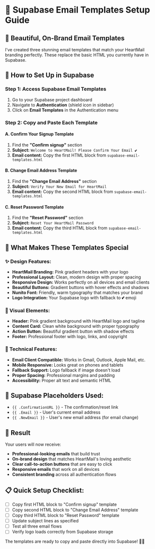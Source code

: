 # 📧 Supabase Email Templates Setup Guide

## 🎨 Beautiful, On-Brand Email Templates

I've created three stunning email templates that match your HeartMail branding perfectly. These replace the basic HTML you currently have in Supabase.

## 🚀 How to Set Up in Supabase

### Step 1: Access Supabase Email Templates
1. Go to your Supabase project dashboard
2. Navigate to **Authentication** (shield icon in sidebar)
3. Click on **Email Templates** in the Authentication menu

### Step 2: Copy and Paste Each Template

#### A. Confirm Your Signup Template
1. Find the **"Confirm signup"** section
2. **Subject:** `Welcome to HeartMail! Please Confirm Your Email 💕`
3. **Email content:** Copy the first HTML block from `supabase-email-templates.html`

#### B. Change Email Address Template  
1. Find the **"Change Email Address"** section
2. **Subject:** `Verify Your New Email for HeartMail`
3. **Email content:** Copy the second HTML block from `supabase-email-templates.html`

#### C. Reset Password Template
1. Find the **"Reset Password"** section  
2. **Subject:** `Reset Your HeartMail Password`
3. **Email content:** Copy the third HTML block from `supabase-email-templates.html`

## 🎯 What Makes These Templates Special

### ✨ Design Features:
- **HeartMail Branding:** Pink gradient headers with your logo
- **Professional Layout:** Clean, modern design with proper spacing
- **Responsive Design:** Works perfectly on all devices and email clients
- **Beautiful Buttons:** Gradient buttons with hover effects and shadows
- **Nunito Font:** Friendly, warm typography that matches your brand
- **Logo Integration:** Your Supabase logo with fallback to 💕 emoji

### 🎨 Visual Elements:
- **Header:** Pink gradient background with HeartMail logo and tagline
- **Content Card:** Clean white background with proper typography
- **Action Button:** Beautiful gradient button with shadow effects
- **Footer:** Professional footer with logo, links, and copyright

### 📱 Technical Features:
- **Email Client Compatible:** Works in Gmail, Outlook, Apple Mail, etc.
- **Mobile Responsive:** Looks great on phones and tablets
- **Fallback Support:** Logo fallback if image doesn't load
- **Proper Spacing:** Professional margins and padding
- **Accessibility:** Proper alt text and semantic HTML

## 🔧 Supabase Placeholders Used:
- `{{ .ConfirmationURL }}` - The confirmation/reset link
- `{{ .Email }}` - User's current email address  
- `{{ .NewEmail }}` - User's new email address (for email change)

## 🎉 Result

Your users will now receive:
- **Professional-looking emails** that build trust
- **On-brand design** that matches HeartMail's loving aesthetic
- **Clear call-to-action buttons** that are easy to click
- **Responsive emails** that work on all devices
- **Consistent branding** across all authentication flows

## 📋 Quick Setup Checklist:
- [ ] Copy first HTML block to "Confirm signup" template
- [ ] Copy second HTML block to "Change Email Address" template  
- [ ] Copy third HTML block to "Reset Password" template
- [ ] Update subject lines as specified
- [ ] Test all three email flows
- [ ] Verify logo loads correctly from Supabase storage

The templates are ready to copy and paste directly into Supabase! 🚀💕
